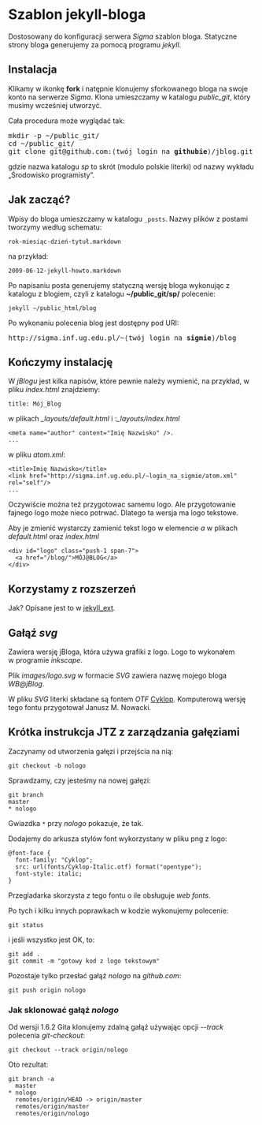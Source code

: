 # Szablon jekyll-bloga 

Dostosowany do konfiguracji serwera *Sigma* szablon bloga.
Statyczne strony bloga generujemy za pomocą programu *jekyll*.


## Instalacja

Klikamy w ikonkę **fork** i natępnie klonujemy sforkowanego bloga
na swoje konto na serwerze *Sigma*. Klona umieszczamy w katalogu
*public_git*, który musimy wcześniej utworzyć.

Cała procedura może wyglądać tak:

<pre>mkdir -p ~/public_git/
cd ~/public_git/
git clone git@github.com:⟨twój login na <b>githubie</b>⟩/jblog.git sp
</pre>

gdzie nazwa katalogu *sp* to skrót (modulo polskie literki)
od nazwy wykładu „Środowisko programisty”.


## Jak zacząć?

Wpisy do bloga umieszczamy w katalogu `_posts`.
Nazwy plików z postami tworzymy według schematu:

    rok-miesiąc-dzień-tytuł.markdown

na przykład:

    2009-06-12-jekyll-howto.markdown

Po napisaniu posta generujemy statyczną wersję bloga wykonując z
katalogu z blogiem, czyli z katalogu **~/public_git/sp/** polecenie:

    jekyll ~/public_html/blog

Po wykonaniu polecenia blog jest dostępny pod URI:

<pre>http://sigma.inf.ug.edu.pl/~⟨twój login na <b>sigmie</b>⟩/blog
</pre>

## Kończymy instalację

W *jBlogu* jest kilka napisów, które pewnie należy wymienić,
na przykład, w pliku *index.html* znajdziemy:

    title: Mój_Blog

w plikach *_layouts/default.html* i :*_layouts/index.html*

    <meta name="author" content="Imię Nazwisko" />.
    ...
 
w pliku *atom.xml*:

    <title>Imię Nazwisko</title>
    <link href="http://sigma.inf.ug.edu.pl/~login_na_sigmie/atom.xml" rel="self"/>
    ...

Oczywiście można też przygotowac samemu logo. Ale przygotowanie
fajnego logo może nieco potrwać. Dlatego ta wersja ma logo tekstowe.

Aby je zmienić wystarczy zamienić tekst logo w elemencie *a* w plikach
*default.html* oraz *index.html*

    <div id="logo" class="push-1 span-7">
      <a href="/blog/">MÓJ@BLOG</a>
    </div>

## Korzystamy z rozszerzeń

Jak? Opisane jest to w [jekyll_ext](http://github.com/rfelix/jekyll_ext).


## Gałąź *svg*
    
Zawiera wersję jBloga, która używa grafiki z logo.
Logo to wykonałem w programie *inkscape*. 

Plik *images/logo.svg* w formacie *SVG* zawiera 
nazwę mojego bloga *WB@jBlog*.

W pliku *SVG* literki składane są fontem *OTF*
[Cyklop](http://nowacki.strefa.pl/cyklop.html). Komputerową
wersję tego fontu przygotował Janusz M. Nowacki.


## Krótka instrukcja JTZ z zarządzania gałęziami

Zaczynamy od utworzenia gałęzi i przejścia na nią:

    git checkout -b nologo

Sprawdzamy, czy jesteśmy na nowej gałęzi:

    git branch
    master
    * nologo

Gwiazdka `*` przy *nologo* pokazuje, że tak.

Dodajemy do arkusza stylów font wykorzystany w pliku png z logo:

    @font-face {
      font-family: "Cyklop";
      src: url(fonts/Cyklop-Italic.otf) format("opentype");
      font-style: italic;
    }

Przegladarka skorzysta z tego fontu o ile obsługuje *web fonts*.

Po tych i kilku innych poprawkach w kodzie wykonujemy polecenie:

    git status

i jeśli wszystko jest OK, to:

    git add .
    git commit -m "gotowy kod z logo tekstowym"

Pozostaje tylko przesłać gałąź *nologo* na *github.com*:

    git push origin nologo

### Jak sklonować gałąź *nologo*

Od wersji 1.6.2 Gita klonujemy zdalną gałąź używając opcji *--track*
polecenia *git-checkout*:

    git checkout --track origin/nologo

Oto rezultat:

    git branch -a
      master
    * nologo
      remotes/origin/HEAD -> origin/master
      remotes/origin/master
      remotes/origin/nologo
